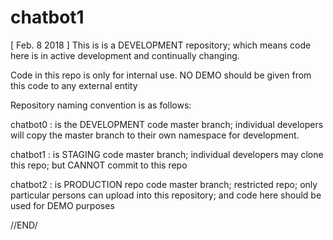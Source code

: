 # chatbot1

[ Feb. 8 2018 ] 
  This is is a DEVELOPMENT repository; which means code here is 
  in active development and continually changing.
 
  Code in this repo is only for internal use. NO DEMO should be 
  given from this code to any external entity

  Repository naming convention is as follows: 
 
  chatbot0 : <this repo > is the DEVELOPMENT code master branch; individual 
             developers will copy the master branch to their 
             own namespace for development.

  chatbot1 : is STAGING code master branch; individual 
             developers may clone this repo; but CANNOT commit to this 
             repo

  chatbot2 : is PRODUCTION repo code master branch; restricted repo; 
             only particular persons can upload into this repository; 
             and code here should be used for DEMO purposes

//END/  
